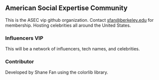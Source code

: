 ## American Social Expertise Community

This is the ASEC vip github organization. 
Contact sfan@berkeley.edu for membership.
Hosting celebrities all around the United States.

### Influencers VIP

This will be a network of influencers, tech names, and celebrities.

### Contributor
Developed by Shane Fan using the colorlib library.
